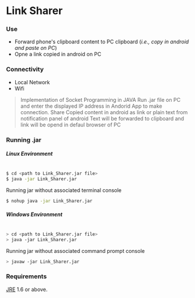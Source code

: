 # Link Sharer

### Use

  - Forward phone's clipboard content to PC clipboard (*i.e., copy in android and paste on PC*)
  - Opne a link copied in android on PC

### Connectivity
 - Local Network
 - Wifi

> Implementation  of Socket Programming in JAVA
> Run .jar file on PC and enter the displayed IP address in Andorid App to make connection.
> Share Copied content in android as link or plain text from notification panel of android
> Text will be forwarded to clipboard and link will be opend in defaul browser of PC
  

### Running .jar

##### Linux Environment
#
```sh
$ cd <path to Link_Sharer.jar file>
$ java -jar Link_Sharer.jar
```
Running jar without associated terminal console
```sh
$ nohup java -jar Link_Sharer.jar
```

##### Windows Environment
#
```sh
> cd <path to Link_Sharer.jar file>
> java -jar Link_Sharer.jar
```
Running jar without associated command prompt console
```sh
> javaw -jar Link_Sharer.jar
```
### Requirements

[JRE](http://www.oracle.com/technetwork/java/javase/downloads/jdk8-downloads-2133151.html) 1.6 or above.
